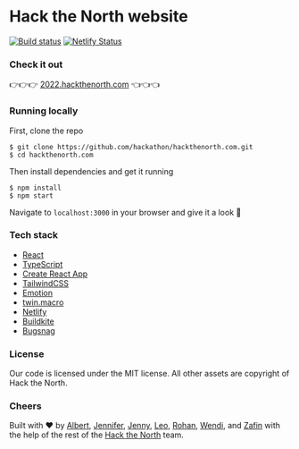 # Hack the North website

[![Build status](https://badge.buildkite.com/e0b3634fe73c0173056e76fc7c7c22626524d5811c699e1c1f.svg?branch=release)](https://buildkite.com/hack-the-north/hack-the-north-website) [![Netlify Status](https://api.netlify.com/api/v1/badges/e6f80b85-ca75-4aab-b005-f379f6a6d0c4/deploy-status)](https://app.netlify.com/sites/2022-hackthenorth-com/deploys)

### Check it out

👉👉👉 [2022.hackthenorth.com](https://2022.hackthenorth.com/) 👈👈👈

### Running locally

First, clone the repo

```
$ git clone https://github.com/hackathon/hackthenorth.com.git
$ cd hackthenorth.com
```

Then install dependencies and get it running

```
$ npm install
$ npm start
```

Navigate to `localhost:3000` in your browser and give it a look 👀

### Tech stack

- [React](https://reactjs.org/)
- [TypeScript](https://www.typescriptlang.org/)
- [Create React App](https://github.com/facebook/create-react-app/)
- [TailwindCSS](https://tailwindcss.com/)
- [Emotion](https://emotion.sh/docs/introduction)
- [twin.macro](https://github.com/ben-rogerson/twin.macro)
- [Netlify](https://www.netlify.com/)
- [Buildkite](https://buildkite.com)
- [Bugsnag](https://www.bugsnag.com)

### License

Our code is licensed under the MIT license. All other assets are copyright of Hack the North.

### Cheers

Built with ❤️ by [Albert](https://github.com/albertlai341), [Jennifer](https://github.com/jennifer-lu), [Jenny](https://github.com/jenny-chen), [Leo](https://github.com/ZhongchiLeoLi), [Rohan](https://github.com/rohanrav), [Wendi](https://github.com/wendi-yu), and [Zafin](https://github.com/zafin-hassan) with the help of the rest of the [Hack the North](https://github.com/orgs/hackathon/people) team.

